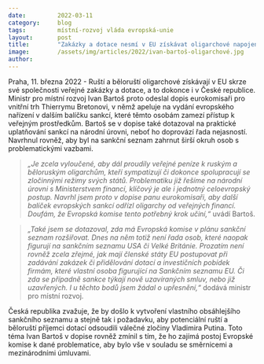```yaml
---
date:         2022-03-11
category:     blog
tags:         místní-rozvoj vláda evropská-unie
layout:       post
title:        "Zakázky a dotace nesmí v EU získávat oligarchové napojení na Putinův a Lukašenkův režim, apeluje ministr Bartoš v dopise na Evropskou komisi"
image:        /assets/img/articles/2022/ivan-bartoš-oligarchové.jpg
author:       
---
```


Praha, 11. března 2022 - Ruští a běloruští oligarchové získávají v EU skrze své společnosti veřejné zakázky a dotace, a to dokonce i v České republice. Ministr pro místní rozvoj Ivan Bartoš proto odeslal dopis eurokomisaři pro vnitřní trh Thierrymu Bretonovi, v němž apeluje na vydání evropského nařízení v dalším balíčku sankcí, které těmto osobám zamezí přístup k veřejným prostředkům. Bartoš se v dopise také dotazoval na praktické uplatňování sankcí na národní úrovni, neboť ho doprovází řada nejasností. Navrhnul rovněž, aby byl na sankční seznam zahrnut širší okruh osob s problematickými vazbami. 

> *„Je zcela vyloučené, aby dál proudily veřejné peníze k ruským a běloruským oligarchům, kteří sympatizují či dokonce spolupracují se zločinnými režimy svých států. Problematiku již řešíme na národní úrovni s Ministerstvem financí, klíčový je ale i jednotný celoevropský postup. Navrhl jsem proto v dopise panu eurokomisaři, aby další balíček evropských sankcí odřízl oligarchy od veřejných financí. Doufám, že Evropská komise tento potřebný krok učiní,“* uvádí Bartoš. 

> *„Také jsem se dotazoval, zda má Evropská komise v plánu sankční seznam rozšiřovat. Dnes na něm totiž není řada osob, které naopak figurují na sankčním seznamu USA či Velké Británie. Prozatím není rovněž zcela zřejmé, jak mají členské státy EU postupovat při zadávání zakázek či přidělování dotací a investičních pobídek firmám, které vlastní osoba figurující na Sankčním seznamu EU. Či zda se případně sankce týkají nově uzavíraných smluv, nebo již uzavřených. I u těchto bodů jsem žádal o upřesnění,“* dodává ministr pro místní rozvoj. 

Česká republika zvažuje, že by došlo k vytvoření vlastního obsáhlejšího sankčního seznamu a stejně tak i požadavku, aby potenciální ruští a běloruští příjemci dotací odsoudili válečné zločiny Vladimira Putina. Toto téma Ivan Bartoš v dopise rovněž zmínil s tím, že ho zajímá postoj Evropské komise k dané problematice, aby bylo vše v souladu se směrnicemi a mezinárodními úmluvami.
